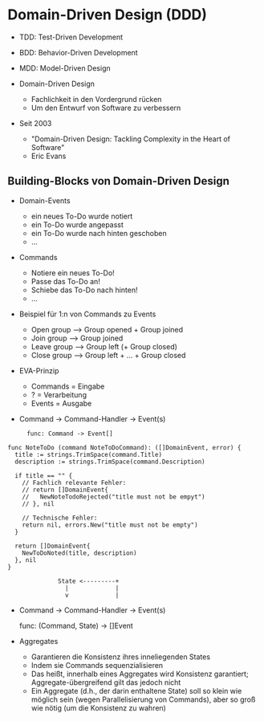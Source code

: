 # Domain-Driven Design (DDD)

- TDD: Test-Driven Development
- BDD: Behavior-Driven Development
- MDD: Model-Driven Design

- Domain-Driven Design
  - Fachlichkeit in den Vordergrund rücken
  - Um den Entwurf von Software zu verbessern

- Seit 2003
  - "Domain-Driven Design: Tackling Complexity in the Heart of Software"
  - Eric Evans

## Building-Blocks von Domain-Driven Design

- Domain-Events
  - ein neues To-Do wurde notiert
  - ein To-Do wurde angepasst
  - ein To-Do wurde nach hinten geschoben
  - …

- Commands
  - Notiere ein neues To-Do!
  - Passe das To-Do an!
  - Schiebe das To-Do nach hinten!
  - …

- Beispiel für 1:n von Commands zu Events
  - Open group   -->  Group opened + Group joined
  - Join group   -->  Group joined
  - Leave group  -->  Group left (+ Group closed)
  - Close group  -->  Group left + … + Group closed

- EVA-Prinzip
  - Commands = Eingabe
  - ?        = Verarbeitung
  - Events   = Ausgabe

- Command -> Command-Handler -> Event(s)

        func: Command -> Event[]

```golang
func NoteToDo (command NoteToDoCommand): ([]DomainEvent, error) {
  title := strings.TrimSpace(command.Title)
  description := strings.TrimSpace(command.Description)

  if title == "" {
    // Fachlich relevante Fehler:
    // return []DomainEvent{
    //   NewNoteTodoRejected("title must not be empyt")
    // }, nil

    // Technische Fehler:
    return nil, errors.New("title must not be empty")
  }

  return []DomainEvent{
    NewToDoNoted(title, description)
  }, nil
}
```

                  State <---------+
                    |             |
                    v             |
- Command -> Command-Handler -> Event(s)

    func: (Command, State) -> []Event

- Aggregates
  - Garantieren die Konsistenz ihres inneliegenden States
  - Indem sie Commands sequenzialisieren
  - Das heißt, innerhalb eines Aggregates wird Konsistenz garantiert; Aggregate-übergreifend gilt das jedoch nicht
  - Ein Aggregate (d.h., der darin enthaltene State) soll so klein wie möglich sein (wegen Parallelisierung von Commands), aber so groß wie nötig (um die Konsistenz zu wahren)
